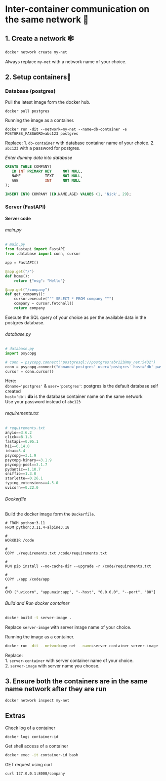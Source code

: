 # Inter-container communication on the same network 🐋

## 1. Create a network 🕸️
```bash
docker network create my-net
```
Always replace `my-net` with a network name of your choice.

## 2. Setup containers🚀
### Database (postgres)
Pull the latest image form the docker hub.
```bash
docker pull postgres
```

Running the image as a container.
```
docker run -dit --network=my-net --name=db-container -e POSTGRES_PASSWORD=abc123 postgres
```
Replace:
	1. `db-container` with database container name of your choice.
	2. `abc123` with a password for postgres.

*Enter dummy data into database*
```sql
CREATE TABLE COMPANY(
   ID INT PRIMARY KEY     NOT NULL,
   NAME           TEXT    NOT NULL,
   AGE            INT     NOT NULL
);
```

```sql
INSERT INTO COMPANY (ID,NAME,AGE) VALUES (1, 'Nick', 29);
```

### Server (FastAPI)
#### Server code
###### main.py
```python
# main.py
from fastapi import FastAPI
from .database import conn, cursor

app = FastAPI()

@app.get("/")
def home():
    return {"msg": "Hello"}

@app.get("/company")
def get_company():
    cursor.execute(""" SELECT * FROM company """)
    company = cursor.fetchall()
    return company
```
Execute the SQL query of your choice as per the available data in the postgres database.

###### database.py
```python
# database.py
import psycopg

# conn = psycopg.connect("postgresql://postgres:abr123@my_net:5432")
conn = psycopg.connect("dbname='postgres' user='postgres' host='db' password='abc123'")
cursor = conn.cursor()
```
Here:\
`dbname='postgres'` & `user='postgres'`: postgres is the default database self created\
`host='db'`: **db** is the database container name on the same network\
Use your password instead of `abc123`

###### requirements.txt
```python
# requirements.txt
anyio==3.6.2
click==8.1.3
fastapi==0.95.1
h11==0.14.0
idna==3.4
psycopg==3.1.9
psycopg-binary==3.1.9
psycopg-pool==3.1.7
pydantic==1.10.7
sniffio==1.3.0
starlette==0.26.1
typing_extensions==4.5.0
uvicorn==0.22.0
```

###### Dockerfile
Build the docker image form the `Dockerfile`.
```docker
# FROM python:3.11
FROM python:3.11.4-alpine3.18

# 
WORKDIR /code

# 
COPY ./requirements.txt /code/requirements.txt

# 
RUN pip install --no-cache-dir --upgrade -r /code/requirements.txt

# 
COPY ./app /code/app

# 
CMD ["uvicorn", "app.main:app", "--host", "0.0.0.0", "--port", "80"]

```

###### Build and Run docker container
```bash
docker build -t server-image . 
```
Replace `server-image` with server image name of your choice.

Running the image as a container.
```bash
docker run -dit --network=my-net --name=server-container server-image
```
Replace:\
	1. `server-container` with server container name of your choice.\
	2. `server-image` with server name you choose.

## 3. Ensure both the containers are in the same name network after they are run
```bash
docker network inspect my-net
```

## Extras
Check log of a container
```bash
docker logs container-id
```

Get shell access of a container
```bash
docker exec -it container-id bash
```

GET request using curl
```bash
curl 127.0.0.1:8000/company
```

